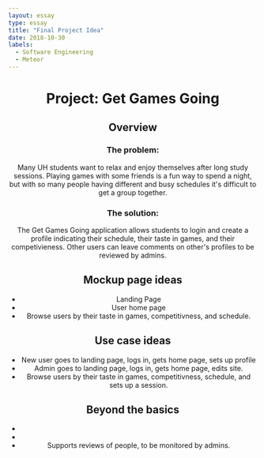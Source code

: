 ```yaml
---
layout: essay
type: essay
title: "Final Project Idea"
date: 2018-10-30
labels:
  - Software Engineering
  - Meteor
---
```


<header> 
  <h1> Project: Get Games Going</h1>
  
  <h2>Overview</h2>
  <h3>The problem:</h3>
  <p>Many UH students want to relax and enjoy themselves after long study sessions. Playing games with some friends is a fun way to spend a night, but with so many people having different and busy schedules it's difficult to get a group together.</p>
  <h3>The solution:</h3>
  <p>The Get Games Going application allows students to login and create a profile indicating their schedule, their taste in games, and their competivieness. Other users can leave comments on other's profiles to be reviewed by admins. </p>
  
  <h2>Mockup page ideas</h2>
  <p>
  <ul>
  <li>Landing Page</li>
  <li>User home page</li>
  <li>Browse users by their taste in games, competitivness, and schedule. </li>
  </ul>  
  </p>
  
  <h2>Use case ideas</h2>
  <p>
    <ul>
      <li>New user goes to landing page, logs in, gets home page, sets up profile</li>
      <li>Admin goes to landing page, logs in, gets home page, edits site.</li>
      <li>Browse users by their taste in games, competitivness, schedule, and sets up a session. </li>
    </ul> 
  </p>
  
  <h2>Beyond the basics</h2>
  <p>
    <ul>
      <li></li>
      <li></li>
      <li>Supports reviews of people, to be monitored by admins. </li>
</ul>  
  </p>
</header
